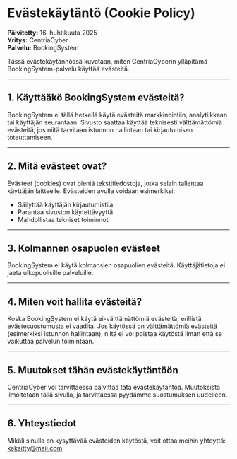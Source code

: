# Evästekäytäntö (Cookie Policy)

**Päivitetty:** 16. huhtikuuta 2025  
**Yritys:** CentriaCyber  
**Palvelu:** BookingSystem

Tässä evästekäytännössä kuvataan, miten CentriaCyberin ylläpitämä BookingSystem-palvelu käyttää evästeitä.

---

## 1. Käyttääkö BookingSystem evästeitä?

BookingSystem ei tällä hetkellä käytä evästeitä markkinointiin, analytiikkaan tai käyttäjän seurantaan. Sivusto saattaa käyttää teknisesti välttämättömiä evästeitä, jos niitä tarvitaan istunnon hallintaan tai kirjautumisen toteuttamiseen.

---

## 2. Mitä evästeet ovat?

Evästeet (cookies) ovat pieniä tekstitiedostoja, jotka selain tallentaa käyttäjän laitteelle. Evästeiden avulla voidaan esimerkiksi:

- Säilyttää käyttäjän kirjautumistila
- Parantaa sivuston käytettävyyttä
- Mahdollistaa tekniset toiminnot

---

## 3. Kolmannen osapuolen evästeet

BookingSystem ei käytä kolmansien osapuolien evästeitä. Käyttäjätietoja ei jaeta ulkopuolisille palveluille.

---

## 4. Miten voit hallita evästeitä?

Koska BookingSystem ei käytä ei-välttämättömiä evästeitä, erillistä evästesuostumusta ei vaadita. Jos käytössä on välttämättömiä evästeitä (esimerkiksi istunnon hallintaan), niitä ei voi poistaa käytöstä ilman että se vaikuttaa palvelun toimintaan.

---

## 5. Muutokset tähän evästekäytäntöön

CentriaCyber voi tarvittaessa päivittää tätä evästekäytäntöä. Muutoksista ilmoitetaan tällä sivulla, ja tarvittaessa pyydämme suostumuksen uudelleen.

---

## 6. Yhteystiedot

Mikäli sinulla on kysyttävää evästeiden käytöstä, voit ottaa meihin yhteyttä: keksitty@mail.com
